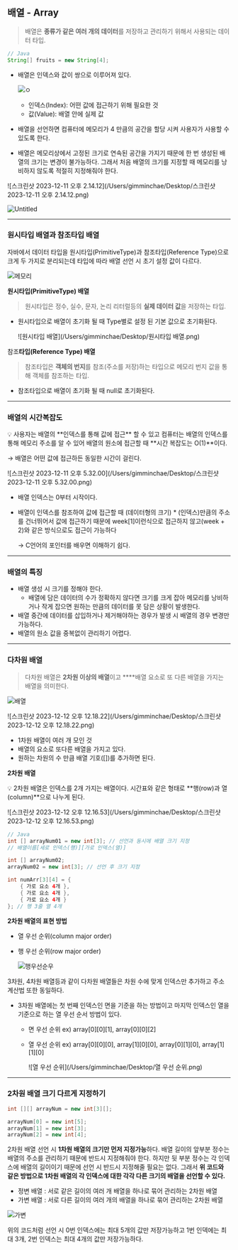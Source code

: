 ## 배열 - Array

> 배열은 **종류가 같은 여러 개의 데이터**를 저장하고 관리하기 위해서 사용되는 데이터 타입.

```java
// Java
String[] fruits = new String[4];
```

- 배열은 인덱스와 값이 쌍으로 이루어져 있다.

  ![ㅇ](/Users/gimminchae/Desktop/ㅇ.png)

  - 인덱스(Index): 어떤 값에 접근하기 위해 필요한 것
  - 값(Value): 배열 안에 실제 값

- 배열을 선언하면 컴퓨터에 메모리가 4 만큼의 공간을 할당 시켜 사용자가 사용할 수 있도록 한다.

- 배열은 메모리상에서 고정된 크기로 연속된 공간을 가지기 때문에 한 번 생성된 배열의 크기는 변경이 불가능하다. 그래서 처음 배열의 크기를 지정할 때 메모리를 낭비하지 않도록 적절히 지정해줘야 한다.

![스크린샷 2023-12-11 오후 2.14.12](/Users/gimminchae/Desktop/스크린샷 2023-12-11 오후 2.14.12.png)

![Untitled](/Users/gimminchae/Desktop/Untitled.png)

------

### 원시타입 배열과 참조타입 배열

자바에서 데이터 타입을 원시타입(PrimitiveType)과 참조타입(Reference Type)으로 크게 두 가지로 분리되는데 타입에 따라 배열 선언 시 초기 설정 값이 다르다.

![메모리](/Users/gimminchae/Desktop/메모리.png)

**원시타입(PrimitiveType) 배열**

> 원시타입은 정수, 실수, 문자, 논리 리터럴등의 **실제 데이터 값**을 저장하는 타입.

- 원시타입으로 배열이 초기화 될 때 Type별로 설정 된 기본 값으로 초기화된다.

  ![원시타입 배열](/Users/gimminchae/Desktop/원시타입 배열.png)

참조**타입(Reference Type) 배열**

> 참조타입은 **객체의 번지**를 참조(주소를 저장)하는 타입으로 메모리 번지 값을 통해 객체를 참조하는 타입.

- 참조타입으로 배열이 초기화 될 때 null로 초기화된다.

------

### 배열의 시간복잡도

<aside> 💡 사용자는 배열의 **인덱스를 통해 값에 접근** 할 수 있고 컴퓨터는 배열의 인덱스를 통해 메모리 주소를 알 수 있어 배열의 원소에 접근할 때 **시간 복잡도는 O(1)**이다.

→ 배열은 어떤 값에 접근하든 동일한 시간이 걸린다.

![스크린샷 2023-12-11 오후 5.32.00](/Users/gimminchae/Desktop/스크린샷 2023-12-11 오후 5.32.00.png)

- 배열 인덱스는 0부터 시작이다.

- 배열이 인덱스를 참조하여 값에 접근할 때 (데이터형의 크기) * (인덱스)만큼의 주소를 건너뛰어서 값에 접근하기 때문에 week[1]이런식으로 접근하지 않고(week + 2)와 같은 방식으로도 접근이 가능하다

  → C언어의 포인터를 배우면 이해하기 쉽다.

</aside>

------

### 배열의 특징

- 배열 생성 시 크기를 정해야 한다.
  - 배열에 담은 데이터의 수가 정확하지 않다면 크기를 크게 잡아 메모리를 낭비하거나 작게 잡으면 원하는 만큼의 데이터를 못 담은 상황이 발생한다.
- 배열 중간에 데이터를 삽입하거나 제거해야하는 경우가 발생 시 배열의 경우 변경만 가능하다.
- 배열의 원소 값을 중복없이 관리하기 어렵다.

------

### 다차원 배열

> 다차원 배열은 **2차원 이상의 배열**이고 ****배열 요소로 또 다른 배열을 가지는 배열을 의미한다.

![배열](/Users/gimminchae/Desktop/배열.png)

![스크린샷 2023-12-12 오후 12.18.22](/Users/gimminchae/Desktop/스크린샷 2023-12-12 오후 12.18.22.png)

- 1차원 배열이 여러 개 모인 것
- 배열의 요소로 또다른 배열을 가지고 있다.
- 원하는 차원의 수 만큼 배열 기호([])를 추가하면 된다.

**2차원 배열**

<aside> 💡 2차원 배열은 인덱스를 2개 가지는 배열이다. 시간표와 같은 형태로 **행(row)과 열(column)**으로 나누게 된다.

![스크린샷 2023-12-12 오후 12.16.53](/Users/gimminchae/Desktop/스크린샷 2023-12-12 오후 12.16.53.png)

</aside>

```java
// Java
int [] arrayNum01 = new int[3]; // 선언과 동시에 배열 크기 지정 
// 배열이름[세로 인덱스(행)][가로 인덱스(열)]

int [] arrayNum02;
arrayNum02 = new int[3]; // 선언 후 크기 지정

int numArr[3][4] = {
    { 가로 요소 4개 },
    { 가로 요소 4개 },
    { 가로 요소 4개 }
}; // 행 3줄 열 4개
```

**2차원 배열의 표현 방법**

- 열 우선 순위(column major order)

- 행 우선 순위(row major order)

  ![행우선순우](/Users/gimminchae/Desktop/행우선순우.png)

3차원, 4차원 배열등과 같이 다차원 배열들은 차원 수에 맞게 인덱스만 추가하고 주소 계산법 또한 동일하다.

- 3차원 배열에는  첫 번째 인덱스인 면을 기준을 하는 방법이고 마지막 인덱스인 열을 기준으로 하는 열 우선 순서 방법이 있다.

  - 면 우선 순위 ex) array[0][0][1], array[0][0][2]

  - 열 우선 순위 ex) array[0][0][0], array[1][0][0], array[0][1][0], array[1][1][0]

    ![열 우선 순위](/Users/gimminchae/Desktop/열 우선 순위.png)

------

### 2차원 배열 크기 다르게 지정하기

```java
int [][] arrayNum = new int[3][];

arrayNum[0] = new int[5];
arrayNum[1] = new int[3];
arrayNum[2] = new int[4];
```

2차원 배열 선언 시 **1차원 배열의 크기만 먼저 지정가능**하다. 배열 길이의 앞부분 정수는 배열의 주소를 관리하기 때문에 반드시 지정해줘야 한다. 하지만 뒷 부분 정수는 각 인덱스에 배열의 길이이기 때문에 선언 시 반드시 지정해줄 필요는 없다. 그래서 **위 코드와 같은 방법으로 1차원 배열의 각 인덱스에 대한 각각 다른 크기의 배열을 선언할 수 있다.**

- 정변 배열 : 서로 같은 길이의 여러 개 배열을 하나로 묶어 관리하는 2차원 배열
- 가변 배열 : 서로 다른 길이의 여러 개의 배열을 하나로 묶어 관리하는 2차원 배열

![가변](/Users/gimminchae/Desktop/가변.png)

위의 코드처럼 선언 시 0번 인덱스에는 최대 5개의 값만 저장가능하고 1번 인덱에는 최대 3개, 2번 인덱스는 최대 4개의 값만 저장가능하다.